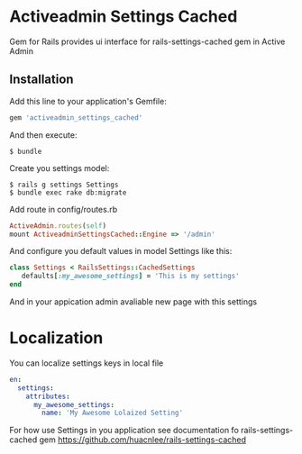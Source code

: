 # Activeadmin Settings Cached

Gem for Rails provides ui interface for rails-settings-cached gem in Active Admin 

## Installation

Add this line to your application's Gemfile:

```ruby
gem 'activeadmin_settings_cached'
```

And then execute:

    $ bundle

Create you settings model:

    $ rails g settings Settings
    $ bundle exec rake db:migrate

Add route in config/routes.rb

``` ruby
ActiveAdmin.routes(self)
mount ActiveadminSettingsCached::Engine => '/admin' 
```

And configure you default values in model Settings like this:

``` ruby
class Settings < RailsSettings::CachedSettings
   defaults[:my_awesome_settings] = 'This is my settings'
end
```

And in your appication admin avaliable new page with this settings

# Localization
You can localize settings keys in local file

``` yml
en:
  settings:
    attributes:
      my_awesome_settings:
        name: 'My Awesome Lolaized Setting'
```

For how use Settings in you application see documentation fo rails-settings-cached gem https://github.com/huacnlee/rails-settings-cached
